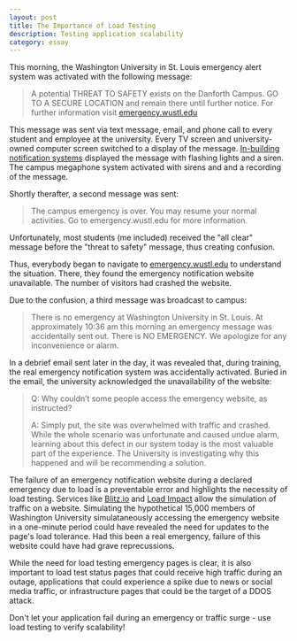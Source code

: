 ```yaml
---
layout: post
title: The Importance of Load Testing
description: Testing application scalability
category: essay
---
```


This morning, the Washington University in St. Louis emergency alert system was activated with the following message:

>A potential THREAT TO SAFETY exists on the Danforth Campus. GO TO A SECURE LOCATION and remain there until further notice. For further information visit [emergency.wustl.edu](http://emergency.wustl.edu)

This message was sent via text message, email, and phone call to every student and employee at the university. Every TV screen and university-owned computer screen switched to a display of the message. [In-building notification systems](http://www.alertus.com/beacon/) displayed the message with flashing lights and a siren. The campus megaphone system activated with sirens and and a recording of the message. 

Shortly therafter, a second message was sent: 
> The campus emergency is over. You may resume your normal activities. Go to emergency.wustl.edu for more information.


Unfortunately, most students (me included) received the "all clear" message before the "threat to safety" message, thus creating confusion. 

Thus, everybody began to navigate to [emergency.wustl.edu](http://emergency.wustl.edu) to understand the situation. There, they found the emergency notification website unavailable. <span class="highlight">The number of visitors had crashed the website.</span>

Due to the confusion, a third message was broadcast to campus: 

> There is no emergency at Washington University in St. Louis. At approximately 10:36 am this morning an emergency message was accidentally sent out. There is NO EMERGENCY. We apologize for any inconvenience or alarm.

In a debrief email sent later in the day, it was revealed that, during training, the real emergency notification system was accidentally activated. Buried in the email, the university acknowledged the unavailability of the website: 

>Q: Why couldn’t some people access the emergency website, as instructed?
>
>A: Simply put, the site was overwhelmed with traffic and crashed. While the whole scenario was unfortunate and caused undue alarm, learning about this defect in our system today is the most valuable part of the experience. The University is investigating why this happened and will be recommending a solution.


The failure of an emergency notification website during a declared emergency due to load is a preventable error and highlights the necessity of load testing. Services like [Blitz.io](https://www.blitz.io/) and [Load Impact](http://loadimpact.com/) allow the simulation of traffic on a website. Simulating the hypothetical 15,000 members of Washington University simulataneously accessing the emergency website in a one-minute period could have revealed the need for updates to the page's load tolerance. Had this been a real emergency, failure of this website could have had grave reprecussions.

While the need for load testing emergency pages is clear, it is also important to load test status pages that could receive high traffic during an outage, applications that could experience a spike due to news or social media traffic, or infrastructure pages that could be the target of a DDOS attack. 

Don't let your application fail during an emergency or traffic surge - use load testing to verify scalability!
